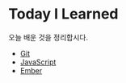 # Today I Learned

오늘 배운 것을 정리합시다.
- [Git](./Git/README.md)
- [JavaScript](./JavaScript/README.md)
- [Ember](./Ember/README.md)